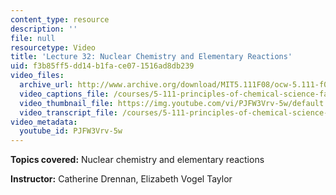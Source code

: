 ```yaml
---
content_type: resource
description: ''
file: null
resourcetype: Video
title: 'Lecture 32: Nuclear Chemistry and Elementary Reactions'
uid: f3b85ff5-dd14-b1fa-ce07-1516ad8db239
video_files:
  archive_url: http://www.archive.org/download/MIT5.111F08/ocw-5.111-f08-lec32_300k.mp4
  video_captions_file: /courses/5-111-principles-of-chemical-science-fall-2008/cfe1da2748185626ae76879cf723963a_PJFW3Vrv-5w.vtt
  video_thumbnail_file: https://img.youtube.com/vi/PJFW3Vrv-5w/default.jpg
  video_transcript_file: /courses/5-111-principles-of-chemical-science-fall-2008/0934f0c000d4881f3b6548262115e48d_PJFW3Vrv-5w.pdf
video_metadata:
  youtube_id: PJFW3Vrv-5w
---
```


**Topics covered:** Nuclear chemistry and elementary reactions

**Instructor:** Catherine Drennan, Elizabeth Vogel Taylor